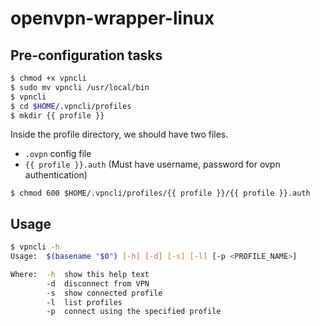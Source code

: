 # openvpn-wrapper-linux

## Pre-configuration tasks
```bash
$ chmod +x vpncli
$ sudo mv vpncli /usr/local/bin
$ vpncli
$ cd $HOME/.vpncli/profiles
$ mkdir {{ profile }}
```


Inside the profile directory, we should have two files.
  - `.ovpn` config file
  - `{{ profile }}.auth` (Must have username, password for ovpn authentication)

`$ chmod 600 $HOME/.vpncli/profiles/{{ profile }}/{{ profile }}.auth`

## Usage
```bash
$ vpncli -h
Usage:  $(basename "$0") [-h] [-d] [-s] [-l] [-p <PROFILE_NAME>]

Where:  -h  show this help text
        -d  disconnect from VPN
        -s  show connected profile
        -l  list profiles
        -p  connect using the specified profile

```
 
